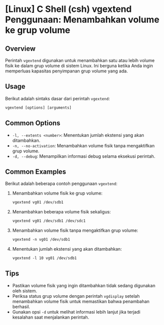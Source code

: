 # [Linux] C Shell (csh) vgextend Penggunaan: Menambahkan volume ke grup volume

## Overview
Perintah `vgextend` digunakan untuk menambahkan satu atau lebih volume fisik ke dalam grup volume di sistem Linux. Ini berguna ketika Anda ingin memperluas kapasitas penyimpanan grup volume yang ada.

## Usage
Berikut adalah sintaks dasar dari perintah `vgextend`:

```csh
vgextend [options] [arguments]
```

## Common Options
- `-l, --extents <number>`: Menentukan jumlah ekstensi yang akan ditambahkan.
- `-n, --no-activation`: Menambahkan volume fisik tanpa mengaktifkan grup volume.
- `-d, --debug`: Menampilkan informasi debug selama eksekusi perintah.

## Common Examples
Berikut adalah beberapa contoh penggunaan `vgextend`:

1. Menambahkan volume fisik ke grup volume:
    ```csh
    vgextend vg01 /dev/sdb1
    ```

2. Menambahkan beberapa volume fisik sekaligus:
    ```csh
    vgextend vg01 /dev/sdb1 /dev/sdc1
    ```

3. Menambahkan volume fisik tanpa mengaktifkan grup volume:
    ```csh
    vgextend -n vg01 /dev/sdb1
    ```

4. Menentukan jumlah ekstensi yang akan ditambahkan:
    ```csh
    vgextend -l 10 vg01 /dev/sdb1
    ```

## Tips
- Pastikan volume fisik yang ingin ditambahkan tidak sedang digunakan oleh sistem.
- Periksa status grup volume dengan perintah `vgdisplay` setelah menambahkan volume fisik untuk memastikan bahwa penambahan berhasil.
- Gunakan opsi `-d` untuk melihat informasi lebih lanjut jika terjadi kesalahan saat menjalankan perintah.
